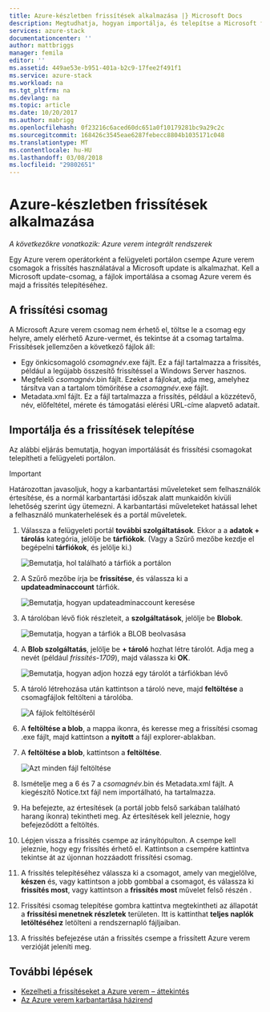 ```yaml
---
title: Azure-készletben frissítések alkalmazása |} Microsoft Docs
description: Megtudhatja, hogyan importálja, és telepítse a Microsoft frissítési csomagokat egy integrált Azure verem rendszer.
services: azure-stack
documentationcenter: ''
author: mattbriggs
manager: femila
editor: ''
ms.assetid: 449ae53e-b951-401a-b2c9-17fee2f491f1
ms.service: azure-stack
ms.workload: na
ms.tgt_pltfrm: na
ms.devlang: na
ms.topic: article
ms.date: 10/20/2017
ms.author: mabrigg
ms.openlocfilehash: 0f23216c6aced60dc651a0f10179281bc9a29c2c
ms.sourcegitcommit: 168426c3545eae6287febecc8804b1035171c048
ms.translationtype: MT
ms.contentlocale: hu-HU
ms.lasthandoff: 03/08/2018
ms.locfileid: "29802651"
---
```

# <a name="apply-updates-in-azure-stack"></a>Azure-készletben frissítések alkalmazása

*A következőkre vonatkozik: Azure verem integrált rendszerek*

Egy Azure verem operátorként a felügyeleti portálon csempe Azure verem csomagok a frissítés használatával a Microsoft update is alkalmazhat. Kell a Microsoft update-csomag, a fájlok importálása a csomag Azure verem és majd a frissítés telepítéséhez. 

## <a name="download-the-update-package"></a>A frissítési csomag

A Microsoft Azure verem csomag nem érhető el, töltse le a csomag egy helyre, amely elérhető Azure-vermet, és tekintse át a csomag tartalma. Frissítések jellemzően a következő fájlok áll:

- Egy önkicsomagoló *csomagnév*.exe fájlt. Ez a fájl tartalmazza a frissítés, például a legújabb összesítő frissítéssel a Windows Server hasznos.   
- Megfelelő *csomagnév*.bin fájlt. Ezeket a fájlokat, adja meg, amelyhez társítva van a tartalom tömörítése a *csomagnév*.exe fájlt. 
- Metadata.xml fájlt. Ez a fájl tartalmazza a frissítés, például a közzétevő, név, előfeltétel, mérete és támogatási elérési URL-címe alapvető adatait.

## <a name="import-and-install-updates"></a>Importálja és a frissítések telepítése

Az alábbi eljárás bemutatja, hogyan importálását és frissítési csomagokat telepítheti a felügyeleti portálon.

> [!IMPORTANT]
> Határozottan javasoljuk, hogy a karbantartási műveleteket sem felhasználók értesítése, és a normál karbantartási időszak alatt munkaidőn kívüli lehetőség szerint úgy ütemezni. A karbantartási műveleteket hatással lehet a felhasználó munkaterhelések és a portál műveletek.

1. Válassza a felügyeleti portál **további szolgáltatások**. Ekkor a a **adatok + tárolás** kategória, jelölje be **tárfiókok**. (Vagy a Szűrő mezőbe kezdje el begépelni **tárfiókok**, és jelölje ki.)

    ![Bemutatja, hol található a tárfiók a portálon](media/azure-stack-apply-updates/ApplyUpdates1.png)

2. A Szűrő mezőbe írja be **frissítése**, és válassza ki a **updateadminaccount** tárfiók.

    ![Bemutatja, hogyan updateadminaccount keresése](media/azure-stack-apply-updates/ApplyUpdates2.png)

3. A tárolóban lévő fiók részleteit, a **szolgáltatások**, jelölje be **Blobok**.
 
    ![Bemutatja, hogyan a tárfiók a BLOB beolvasása](media/azure-stack-apply-updates/ApplyUpdates3.png) 
 
4. A **Blob szolgáltatás**, jelölje be **+ tároló** hozhat létre tárolót. Adja meg a nevét (például *frissítés-1709*), majd válassza ki **OK**.
 
     ![Bemutatja, hogyan adjon hozzá egy tárolót a tárfiókban lévő](media/azure-stack-apply-updates/ApplyUpdates4.png)

5. A tároló létrehozása után kattintson a tároló neve, majd **feltöltése** a csomagfájlok feltölteni a tárolóba.
 
    ![A fájlok feltöltéséről](media/azure-stack-apply-updates/ApplyUpdates5.png)

6. A **feltöltése a blob**, a mappa ikonra, és keresse meg a frissítési csomag .exe fájlt, majd kattintson a **nyitott** a fájl explorer-ablakban.
  
7. A **feltöltése a blob**, kattintson a **feltöltése**. 
 
    ![Azt minden fájl feltöltése](media/azure-stack-apply-updates/ApplyUpdates6.png)

8. Ismételje meg a 6 és 7 a *csomagnév*.bin és Metadata.xml fájlt. A kiegészítő Notice.txt fájl nem importálható, ha tartalmazza.
9. Ha befejezte, az értesítések (a portál jobb felső sarkában található harang ikonra) tekintheti meg. Az értesítések kell jeleznie, hogy befejeződött a feltöltés. 
10. Lépjen vissza a frissítés csempe az irányítópulton. A csempe kell jeleznie, hogy egy frissítés érhető el. Kattintson a csempére kattintva tekintse át az újonnan hozzáadott frissítési csomag.
11. A frissítés telepítéséhez válassza ki a csomagot, amely van megjelölve, **készen** és, vagy kattintson a jobb gombbal a csomagot, és válassza ki **frissítés most**, vagy kattintson a **frissítés most** művelet felső részén .
12. Frissítési csomag telepítése gombra kattintva megtekintheti az állapotát a **frissítési menetnek részletek** területen. Itt is kattinthat **teljes naplók letöltéséhez** letölteni a rendszernapló fájljaiban.
13. A frissítés befejezése után a frissítés csempe a frissített Azure verem verzióját jeleníti meg.

## <a name="next-steps"></a>További lépések

- [Kezelheti a frissítéseket a Azure verem – áttekintés](azure-stack-updates.md)
- [Az Azure verem karbantartása házirend](azure-stack-servicing-policy.md)
